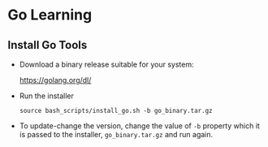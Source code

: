 # Go Learning

## Install Go Tools

- Download a binary release suitable for your system:

    https://golang.org/dl/

- Run the installer

    `source bash_scripts/install_go.sh -b go_binary.tar.gz`

- To update-change the version, change the value of `-b` property which it is passed to the installer, `go_binary.tar.gz` and run again.
